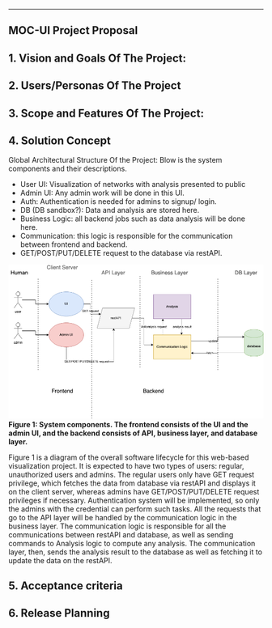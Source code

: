 ** **

## MOC-UI Project Proposal

## 1. Vision and Goals Of The Project:


## 2. Users/Personas Of The Project


## 3. Scope and Features Of The Project:


## 4. Solution Concept

Global Architectural Structure Of the Project:
Blow is the system components and their descriptions.

* User UI: Visualization of networks with analysis presented to public
* Admin UI: Any admin work will be done in this UI.
* Auth: Authentication is needed for admins to signup/ login.
* DB (DB sandbox?): Data and analysis are stored here. 
* Business Logic: all backend jobs such as data analysis will be done here. 
* Communication: this logic is responsible for the communication between frontend and backend.
* GET/POST/PUT/DELETE request to the database via restAPI.

![image alt text](system_design.png)
**Figure 1: System components. The frontend consists of the UI and the admin UI, and the backend consists of API, business layer, and database layer.**

Figure 1 is a diagram of the overall software lifecycle for this web-based visualization project. It is expected to have two types of users: regular, unauthorized users and admins. The regular users only have GET request privilege, which fetches the data from database via restAPI and displays it on the client server, whereas admins have GET/POST/PUT/DELETE request privileges if necessary. Authentication system will be implemented, so only the admins with the credential can perform such tasks. All the requests that go to the API layer will be handled by the communication logic in the business layer. The communication logic is responsible for all the communications between restAPI and database, as well as sending commands to Analysis logic to compute any analysis. The communication layer, then, sends the analysis result to the database as well as fetching it to update the data on the restAPI. 




## 5. Acceptance criteria



## 6. Release Planning

